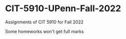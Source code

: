 # CIT-5910-UPenn-Fall-2022
Assignments of CIT 5910 for Fall 2022

Some homeworks won't get full marks
